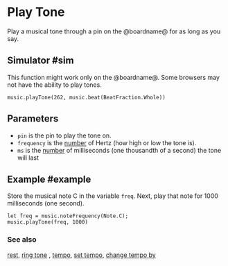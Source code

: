 # Play Tone

Play a musical tone through a pin on the @boardname@ for as long as you say.

## Simulator #sim

This function might work only on the @boardname@. Some browsers may not have the ability to play tones.

```sig
music.playTone(262, music.beat(BeatFraction.Whole))
```

## Parameters

* ``pin`` is the pin to play the tone on.
* ``frequency`` is the [number](/types/number) of Hertz (how high or low the tone is).
* ``ms`` is the [number](/types/number) of milliseconds (one thousandth of a second) the tone will last

## Example #example

Store the musical note C in the variable `freq`.
Next, play that note for 1000 milliseconds (one second).

```blocks
let freq = music.noteFrequency(Note.C);
music.playTone(freq, 1000)
```

### See also

[rest](/reference/music/rest), [ring tone](/reference/music/ring-tone) , [tempo](/reference/music/tempo), [set tempo](/reference/music/set-tempo), 
[change tempo by](/reference/music/change-tempo-by)

